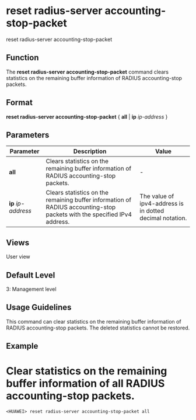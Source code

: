 reset radius-server accounting-stop-packet
==========================================

reset radius-server accounting-stop-packet

Function
--------



The **reset radius-server accounting-stop-packet** command clears statistics on the remaining buffer information of RADIUS accounting-stop packets.




Format
------

**reset radius-server accounting-stop-packet** { **all** | **ip** *ip-address* }


Parameters
----------

| Parameter | Description | Value |
| --- | --- | --- |
| **all** | Clears statistics on the remaining buffer information of RADIUS accounting-stop packets. | - |
| **ip** *ip-address* | Clears statistics on the remaining buffer information of RADIUS accounting-stop packets with the specified IPv4 address. | The value of ipv4-address is in dotted decimal notation. |



Views
-----

User view


Default Level
-------------

3: Management level


Usage Guidelines
----------------

This command can clear statistics on the remaining buffer information of RADIUS accounting-stop packets. The deleted statistics cannot be restored.


Example
-------

# Clear statistics on the remaining buffer information of all RADIUS accounting-stop packets.
```
<HUAWEI> reset radius-server accounting-stop-packet all

```